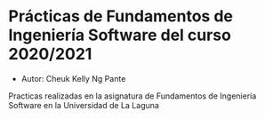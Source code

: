 # Prácticas de Fundamentos de Ingeniería Software del curso 2020/2021

* Autor: Cheuk Kelly Ng Pante

Practicas realizadas en la asignatura de Fundamentos de Ingeniería Software en la Universidad de La Laguna
